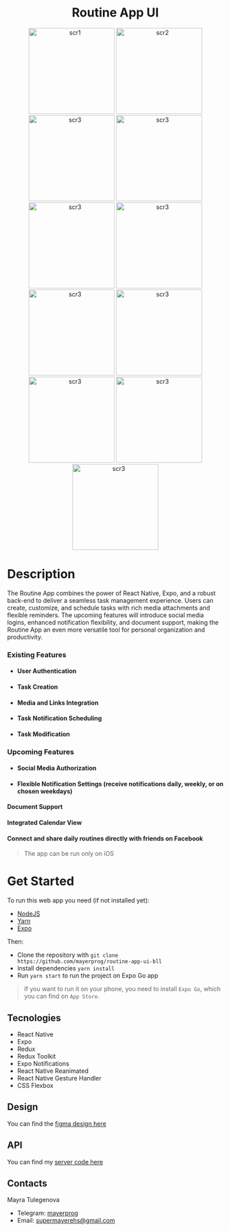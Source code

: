 <h1 align='center'>Routine App UI</h1>

<div align='center'>
    <img width='200px' src='/.github/photo_2_2023-12-11_21-13-55.jpg' alt='scr1'>
    <img width='200px' src='/.github/photo_1_2023-12-11_21-13-55.jpg' alt='scr2'>
    <img width='200px' src='/.github/photo_9_2023-12-11_21-13-55.jpg' alt='scr3'>
    <img width='200px' src='/.github/photo_2023-12-11_21-16-53.jpg' alt='scr3'>
    <img width='200px' src='/.github/photo_2023-12-11_21-23-11.jpg' alt='scr3'>
    <img width='200px' src='/.github/photo_3_2023-12-11_21-13-55.jpg' alt='scr3'>
    <img width='200px' src='/.github/photo_5_2023-12-11_21-13-55.jpg' alt='scr3'>
    <img width='200px' src='/.github/photo_4_2023-12-11_21-13-55.jpg' alt='scr3'>
    <img width='200px' src='/.github/photo_7_2023-12-11_21-13-55.jpg' alt='scr3'>
    <img width='200px' src='/.github/photo_8_2023-12-11_21-13-55.jpg' alt='scr3'>
    <img width='200px' src='/.github/photo_2023-12-12_09-51-59.jpg' alt='scr3'>
</div>

# Description

The Routine App combines the power of React Native, Expo, and a robust back-end to deliver a seamless task management experience. Users can create, customize, and schedule tasks with rich media attachments and flexible reminders. The upcoming features will introduce social media logins, enhanced notification flexibility, and document support, making the Routine App an even more versatile tool for personal organization and productivity.

### **Existing Features**

- #### **User Authentication**

- #### **Task Creation**

- #### **Media and Links Integration**

- #### **Task Notification Scheduling**

- #### **Task Modification**

### **Upcoming Features**

- #### **Social Media Authorization**

- #### **Flexible Notification Settings (receive notifications daily, weekly, or on chosen weekdays)**

#### **Document Support**

#### **Integrated Calendar View**

#### **Connect and share daily routines directly with friends on Facebook**

> The app can be run only on iOS

# Get Started

To run this web app you need (if not installed yet):

- [NodeJS](https://nodejs.org/en/)
- [Yarn](https://yarnpkg.com/)
- [Expo](https://docs.expo.dev/get-started/installation/)

Then:

- Clone the repository with `git clone https://github.com/mayerprog/routine-app-ui-bll`
- Install dependencies `yarn install`
- Run `yarn start` to run the project on Expo Go app

> If you want to run it on your phone, you need to install `Expo Go`, which you can find on `App Store`.

## Tecnologies

- React Native
- Expo
- Redux
- Redux Toolkit
- Expo Notifications
- React Native Reanimated
- React Native Gesture Handler
- CSS Flexbox

## Design

You can find the [figma design here](https://www.figma.com/file/ZCyuMsuoshICM0soWSnqaM/routine-app?type=design&node-id=33-589&mode=design&t=EKrzSEqfcvplYUxu-0)

## API

You can find my [server code here](https://github.com/mayerprog/routine-app-api)

## Contacts

<p>Mayra Tulegenova</p>

- Telegram: [mayerprog](https://t.me/mayerprog)
- Email: [supermayerehs@gmail.com](supermayerehs@gmail.com)
